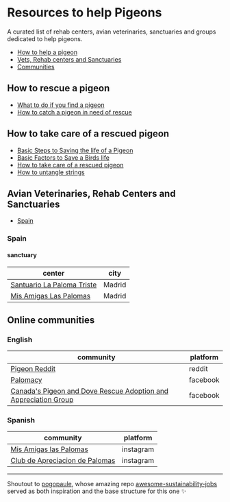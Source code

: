 # Resources to help Pigeons

A curated list of rehab centers, avian veterinaries, sanctuaries and groups dedicated to help pigeons.

- [How to help a pigeon](#how-to-rescue-a-pigeon)
- [Vets, Rehab centers and Sanctuaries](#avian-veterinaries-rehab-centers-and-sanctuaries)
- [Communities](#online-communities)

## How to rescue a pigeon

- [What to do if you find a pigeon](https://www.pigeonrescue.org/faqs-2/what-to-do-if-you-find-a-pigeon-or-dove/)
- [How to catch a pigeon in need of rescue](https://www.pigeonrescue.org/2018/09/11/how-to-catch-a-pigeon-or-dove-in-need-of-rescue/)


## How to take care of a rescued pigeon

- [Basic Steps to Saving the life of a Pigeon](https://www.pigeons.biz/threads/basic-steps-to-saving-the-life-of-a-pigeon-or-dove.11265/)
- [Basic Factors to Save a Birds life](https://www.pigeons.biz/threads/most-important-basic-factors-to-save-a-birds-life.8819/)
- [How to take care of a rescued pigeon](https://www.pigeonrescue.org/2015/10/01/how-to-take-care-of-a-rescued-pigeon-for-newbies/)
- [How to untangle strings](https://www.pigeons.biz/threads/most-important-basic-factors-to-save-a-birds-life.8819/)


## Avian Veterinaries, Rehab Centers and Sanctuaries

- [Spain](#spain)
### Spain

#### sanctuary

| center | city |
| - | - |
| [Santuario La Paloma Triste](https://www.facebook.com/SantuarioLaPalomaTriste/?locale=es_ES) | Madrid |
| [Mis Amigas Las Palomas](https://www.misamigaslaspalomas.com/2011/07/6-listado-de-centros-de-rehabilitacion.html) | Madrid |






## Online communities

### English

| community | platform |
| - | - |
| [Pigeon Reddit](https://www.reddit.com/r/pigeon/) | reddit |
| [Palomacy](https://www.facebook.com/groups/Palomacy) | facebook |
| [Canada's Pigeon and Dove Rescue Adoption and Appreciation Group](https://www.facebook.com/groups/178727613578200/) | facebook |


### Spanish

| community | platform |
| - | - |
| [Mis Amigas las Palomas](https://www.instagram.com/mis_amigas_las_palomas/) | instagram |
| [Club de Apreciacion de Palomas](https://www.instagram.com/clubdeapreciaciondepalomas/) | instagram |




---
Shoutout to [pogopaule](https://github.com/pogopaule), whose amazing repo [awesome-sustainability-jobs](https://github.com/pogopaule/awesome-sustainability-jobs) served as both inspiration and the base structure for this one :sparkles: